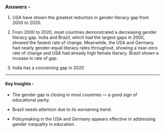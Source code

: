 ### Answers - 

1. USA have shown the greatest reduction in gender literacy gap from 2000 to 2020.

2. From 2000 to 2020, most countries demonstrated a decreasing gender literacy gap. India and Brazil, which had the largest gaps in 2000, showed the fastest rate of change. Meanwhile, the USA and Germany had nearly gender-equal literacy rates throughout, showing a near-zero rate of change and USA had already high female literacy. Brazil shown a incease in rate of gap.

3. India has a concerning gap in 2020

---

#### Key Insights -

- The gender gap is closing in most countries — a good sign of educational parity.

- Brazil needs attention due to its worsening trend.

- Policymaking in the USA and Germany appears effective in addressing gender inequality in education.

